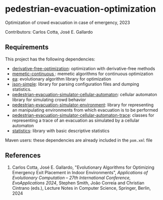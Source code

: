# pedestrian-evacuation-optimization

Optimization of crowd evacuation in case of emergency, 2023

Contributors: Carlos Cotta, José E. Gallardo

## Requirements

This project has the following dependencies:

* [derivative-free-optimization](https://github.com/Bio4Res/derivative-free-optimization): optimization with derivative-free methods
* [memetic-continuous
  ](https://github.com/Bio4Res/memetic-continuous): memetic algorithms for continuous optimization
* [ea](https://github.com/Bio4Res/ea): evolutionary algorithm library for optimization
* [json-simple](https://cliftonlabs.github.io/json-simple/): library for parsing configuration files and dumping 
  statistics.
* [pedestrian-evacuation-simulator-cellular-automaton](https://github.com/Bio4Res/pedestrian-evacuation-simulator-cellular-automaton): cellular automaton library for simulating crowd behavior
* [pedestrian-evacuation-simulator-environment](https://github.com/Bio4Res/pedestrian-evacuation-simulator-environment): library for representing an manipulating environments from which evacuation is to be performed
* [pedestrian-evacuation-simulator-cellular-automaton-trace](https://github.com/Bio4Res/pedestrian-evacuation-simulator-cellular-automaton-trace): classes for representing a trace of an evacuation as simulated by a cellular automaton
* [statistics](https://github.com/Bio4Res/statistics): library with basic descriptive statistics

Maven users: these dependencies are already included in the <code>pom.xml</code> file 

## References

1. Carlos Cotta, José E. Gallardo, "Evolutionary Algorithms for Optimizing Emergency Exit Placement in Indoor Environments", _Applications of Evolutionary Computation – 27th International Conference, EvoApplications 2024_, Stephen Smith, João Correia and Christian Cintrano (eds.), Lecture Notes in Computer Science, Springer, Berlin, 2024 
